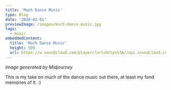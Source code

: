 ```yaml
---
title: 'Much Dance Music'
type: Blog
date: '2020-02-01'
previewImage: /images/much-dance-music.jpg
tags:
  - music
embeddedContent:
  title: 'Much Dance Music'
  height: 500
  url: https://w.soundcloud.com/player/?url=https%3A//api.soundcloud.com/tracks/642815397&color=%2315803d&auto_play=false&hide_related=false&show_comments=true&show_user=true&show_reposts=false&show_teaser=true&visual=true
---
```

*Image generated by Midjourney*

This is my take on much of the dance music out there, at least my fond memories of it. :)